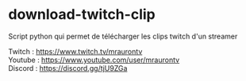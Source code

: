 # download-twitch-clip

Script python qui permet de télécharger les clips twitch d'un streamer

Twitch : https://www.twitch.tv/mraurontv   
Youtube : https://www.youtube.com/user/mraurontv  
Discord : https://discord.gg/tjU9ZGa
